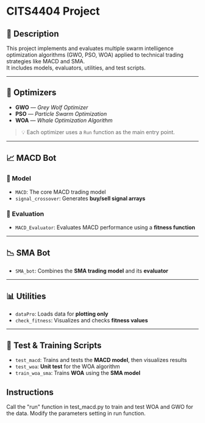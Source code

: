 # CITS4404  Project

## 📘 Description

This project implements and evaluates multiple swarm intelligence optimization algorithms (GWO, PSO, WOA) applied to technical trading strategies like MACD and SMA.  
It includes models, evaluators, utilities, and test scripts.

---

## 🧠 Optimizers

- **GWO** — *Grey Wolf Optimizer*
- **PSO** — *Particle Swarm Optimization*
- **WOA** — *Whale Optimization Algorithm*

> 💡 Each optimizer uses a `Run` function as the main entry point.

---

## 📈 MACD Bot

### 🔧 Model

- `MACD`: The core MACD trading model
- `signal_crossover`: Generates **buy/sell signal arrays**

### 🧪 Evaluation

- `MACD_Evaluator`: Evaluates MACD performance using a **fitness function**

---

## 📉 SMA Bot

- `SMA_bot`: Combines the **SMA trading model** and its **evaluator**

---

## 📊 Utilities

- `dataPro`: Loads data for **plotting only**
- `check_fitness`: Visualizes and checks **fitness values**

---

## 🧪 Test & Training Scripts

- `test_macd`: Trains and tests the **MACD model**, then visualizes results
- `test_woa`: **Unit test** for the WOA algorithm
- `train_woa_sma`: Trains **WOA** using the **SMA model**

## Instructions

Call the "run" function in test_macd.py to train and test
WOA and GWO for the data.
Modify the parameters setting in run function.
